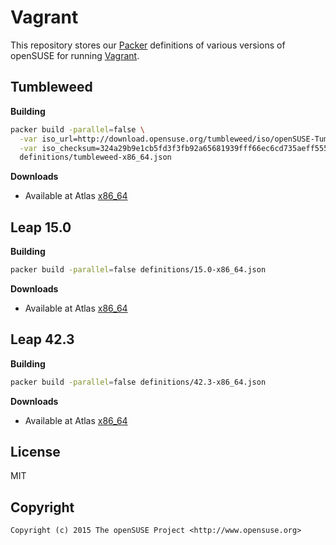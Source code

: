 # Vagrant

This repository stores our [Packer](https://www.packer.io) definitions of various
versions of openSUSE for running [Vagrant](https://www.vagrantup.com).


## Tumbleweed

**Building**

```bash
packer build -parallel=false \
  -var iso_url=http://download.opensuse.org/tumbleweed/iso/openSUSE-Tumbleweed-NET-x86_64-Snapshot20160529-Media.iso \
  -var iso_checksum=324a29b9e1cb5fd3f3fb92a65681939fff66ec6cd735aeff555a2bd7d4d495f0 \
  definitions/tumbleweed-x86_64.json
```

**Downloads**

* Available at Atlas
  [x86_64](https://app.vagrantup.com/opensuse/boxes/openSUSE-Tumbleweed-x86_64)


## Leap 15.0

**Building**

```bash
packer build -parallel=false definitions/15.0-x86_64.json
```

**Downloads**

* Available at Atlas
  [x86_64](https://app.vagrantup.com/opensuse/boxes/openSUSE-15.0-x86_64)


## Leap 42.3

**Building**

```bash
packer build -parallel=false definitions/42.3-x86_64.json
```

**Downloads**

* Available at Atlas
  [x86_64](https://app.vagrantup.com/opensuse/boxes/openSUSE-42.3-x86_64)


## License

MIT


## Copyright

```
Copyright (c) 2015 The openSUSE Project <http://www.opensuse.org>
```
